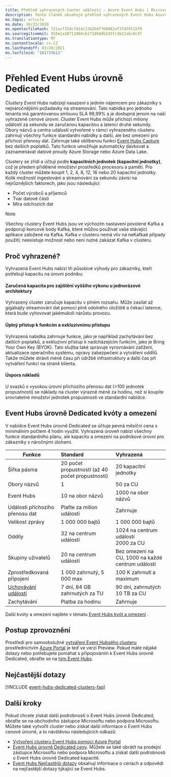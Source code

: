 ```yaml
---
title: Přehled vyhrazených Center událostí – Azure Event Hubs | Microsoft Docs
description: Tento článek obsahuje přehled vyhrazených Event Hubs Azure, které nabízí nasazení s jedním tenantům pro centra událostí.
ms.topic: article
ms.date: 10/23/2020
ms.openlocfilehash: 721acf354c7d14c1362b4f760982af37d59115f9
ms.sourcegitcommit: 910a1a38711966cb171050db245fc3b22abc8c5f
ms.translationtype: MT
ms.contentlocale: cs-CZ
ms.lasthandoff: 03/20/2021
ms.locfileid: "101715611"
---
```

# <a name="overview-of-event-hubs-dedicated"></a>Přehled Event Hubs úrovně Dedicated

*Clustery Event Hubs* nabízejí nasazení s jedním nájemcem pro zákazníky s nejnáročnějšími požadavky na streamování. Tato nabídka pro jednoho tenanta má garantovanou smlouvu SLA 99,99% a je dostupná jenom na naší vyhrazené cenové úrovni. Cluster Event Hubs může příchozí miliony událostí za sekundu se zaručenou kapacitou a latencí druhé sekundy. Obory názvů a centra událostí vytvořené v rámci vyhrazeného clusteru zahrnují všechny funkce standardní nabídky a další, ale bez omezení pro příchozí přenosy dat. Zahrnuje také oblíbenou funkci [Event Hubs Capture](event-hubs-capture-overview.md) bez dalších poplatků. Tato funkce umožňuje automaticky dávkovat a zaznamenávat datové proudy Azure Storage nebo Azure Data Lake. 

Clustery se zřídí a účtují podle **kapacitních jednotek (kapacitní jednotky)**, což je předem přidělené množství prostředků procesoru a paměti. Pro každý cluster můžete koupit 1, 2, 4, 8, 12, 16 nebo 20 kapacitní jednotky. Kolik možností ingestování a streamování za sekundu závisí na nejrůznějších faktorech, jako jsou následující: 

- Počet výrobců a příjemců
- Tvar datové části
- Míra odchozích dat

> [!NOTE]
> Všechny clustery Event Hubs jsou ve výchozím nastavení povolené Kafka a podporují koncové body Kafka, které můžou používat vaše stávající aplikace založené na Kafka. Kafka v clusteru nemá vliv na neKafkaé případy použití; neexistuje možnost nebo není nutné zakázat Kafka v clusteru.

## <a name="why-dedicated"></a>Proč vyhrazené?

Vyhrazená Event Hubs nabízí tři působivé výhody pro zákazníky, kteří potřebují kapacitu na úrovni podniku:

#### <a name="single-tenancy-guarantees-capacity-for-better-performance"></a>Zaručená kapacita pro zajištění vyššího výkonu u jednorázové architektury

Vyhrazený cluster zaručuje kapacitu v plném rozsahu. Může zasílat až gigabajty streamování dat pomocí plně odolného úložiště a čekací latence, která bude vyhovovat jakémukoli nárůstu provozu. 

#### <a name="inclusive-and-exclusive-access-to-features"></a>Úplný přístup k funkcím a exkluzivnímu přístupu 
Vyhrazená nabídka zahrnuje funkce, jako je například zachytávání bez dalších poplatků, a exkluzivní přístup k nadcházejícím funkcím, jako je Bring Your Own Key (BYOK). Tato služba také spravuje vyrovnávání zatížení, aktualizace operačního systému, opravy zabezpečení a vytváření oddílů. Takže můžete strávit méně času při údržbě infrastruktury a další čas při vytváření funkcí na straně klienta.  

#### <a name="cost-savings"></a>Úspora nákladů
U svazků s vysokou úrovní příchozího přenosu dat (>100 jednotek propustnosti) se náklady na cluster výrazně méně za hodinu, než si koupíte srovnatelné množství jednotek propustnosti ve standardní nabídce.


## <a name="event-hubs-dedicated-quotas-and-limits"></a>Event Hubs úrovně Dedicated kvóty a omezení

V nabídce Event Hubs úrovně Dedicated se účtuje pevná měsíční cena s minimálním počtem 4 hodin využití. Vyhrazená úroveň nabízí všechny funkce standardního plánu, ale kapacitu a omezení na podnikové úrovni pro zákazníky s náročnými úlohami. 

| Funkce | Standard | Vyhrazená |
| --- |:---|:---|
| Šířka pásma | 20 počet propustnosti (až 40 počet propustnosti) | 20 kapacitní jednotky |
| Obory názvů |  1 | 50 za CU |
| Event Hubs |  10 na obor názvů | 1000 na obor názvů |
| Události příchozího přenosu dat | Plaťte za milion událostí | Zahrnuje |
| Velikost zprávy | 1 000 000 bajtů | 1 000 000 bajtů |
| Oddíly | 32 na centrum událostí | 1024 na centrum událostí<br/>2000 za CU |
| Skupiny uživatelů | 20 na centrum událostí | Bez omezení na CU, 1000 na každé centrum událostí |
| Zprostředkovaná připojení | 1 000 zahrnutý, 5 000 max | 100 K zahrnutí a maximum |
| [Uchovávání událostí](event-hubs-features.md#event-retention) | 7 dní, 84 GB zahrnutých za TU | 90 dní, zahrnutých 10 TB za CU |
| Zachytávání | Platba za hodinu | Zahrnuje |

Další kvóty a omezení najdete v tématu [Event Hubs kvót a omezení](event-hubs-quotas.md) .

## <a name="how-to-onboard"></a>Postup zprovoznění

Prostředí pro samoobslužné [vytváření Event Hubsého clusteru](event-hubs-dedicated-cluster-create-portal.md) prostřednictvím [Azure Portal](https://aka.ms/eventhubsclusterquickstart) je teď ve verzi Preview. Pokud máte nějaké dotazy nebo potřebujete pomáhat s připojováním k Event Hubs úrovně Dedicated, obraťte se na [tým Event Hubs](mailto:askeventhubs@microsoft.com).

## <a name="faqs"></a>Nejčastější dotazy

[!INCLUDE [event-hubs-dedicated-clusters-faq](../../includes/event-hubs-dedicated-clusters-faq.md)]

## <a name="next-steps"></a>Další kroky

Pokud chcete získat další podrobnosti o Event Hubs úrovně Dedicated, obraťte se na obchodního zástupce Microsoftu nebo podpora Microsoftu. Můžete také vytvořit cluster nebo získat další informace o Event Hubs cenové úrovně, a to návštěvou následujících odkazů:

- [Vytvoření clusteru Event Hubs pomocí Azure Portal](https://aka.ms/eventhubsclusterquickstart) 
- [Event Hubs úrovně Dedicated ceny](https://azure.microsoft.com/pricing/details/event-hubs/). Můžete se také obrátit na prodejní zástupce Microsoftu nebo podpora Microsoftu a získat další podrobnosti o Event Hubs úrovně Dedicated kapacitě.
- [Event Hubs Nejčastější dotazy](event-hubs-faq.md) obsahují informace o cenách a odpovědi na nejčastější dotazy týkající se Event Hubs.
